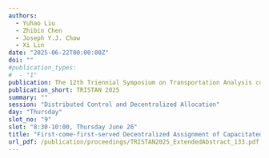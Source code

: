 ```yaml
---
authors:
  - Yuhao Liu
  - Zhibin Chen
  - Joseph Y.J. Chow
  - Xi Lin
date: "2025-06-22T00:00:00Z"
doi: ""
#publication_types:
#  - "1"
publication: The 12th Triennial Symposium on Transportation Analysis conference
publication_short: TRISTAN 2025
summary: ""
session: "Distributed Control and Decentralized Allocation"
day: "Thursday"
slot_no: "9"
slot: "8:30-10:00, Thursday June 26"
title: "First-come-first-served Decentralized Assignment of Capacitated Resources with Partially Observable User Preference"
url_pdf: /publication/proceedings/TRISTAN2025_ExtendedAbstract_133.pdf
---
```

